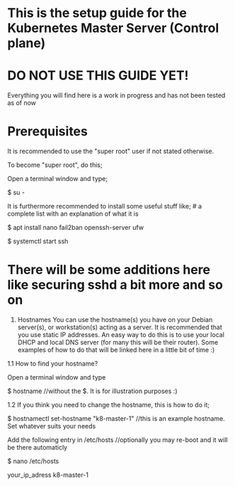 # This is the setup guide for the Kubernetes Master Server (Control plane)

# DO NOT USE THIS GUIDE YET!
Everything you will find here is a work in progress and has not been tested as of now

# Prerequisites
It is recommended to use the "super root" user if not stated otherwise.

To become "super root", do this;

Open a terminal window and type;

$ su -


It is furthermore recommended to install some useful stuff like; # a complete list with an explanation of what it is

$ apt install nano fail2ban openssh-server ufw

$ systemctl start ssh

# There will be some additions here like securing sshd a bit more and so on


1. Hostnames
You can use the hostname(s) you have on your Debian server(s), or workstation(s) acting as a server.
It is recommended that you use static IP addresses. An easy way to do this is to use your local DHCP and local DNS server (for many this will be their router).
Some examples of how to do that will be linked here in a little bit of time :)


1.1 How to find your hostname?

Open a terminal window and type

$ hostname           //without the $. It is for illustration purposes :)



1.2 If you think you need to change the hostname, this is how to do it;


$ hostnamectl set-hostname "k8-master-1"    //this is an example hostname. Set whatever suits your needs

Add the following entry in /etc/hosts    //optionally you may re-boot and it will be there automaticly

$ nano /etc/hosts

your_ip_adress  k8-master-1
